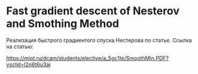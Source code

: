 # Fast gradient descent of Nesterov and Smothing Method
Реализация быстрого градиентого спуска Нестерова по статье. Ссылка на статью:

https://mipt.ru/dcam/students/elective/a_5gc1te/SmoothMin.PDF?ysclid=l2n6t6u3aj
